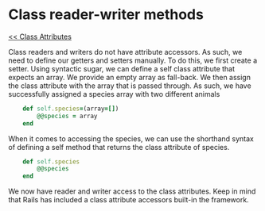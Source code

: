 Class reader-writer methods
===========================

[<< Class Attributes](https://github.com/KLVTZ/Ruby-Essentials/blob/master/notes/Chapter_06:%20Classes/08.class_attributes.md)

Class readers and writers do not have attribute accessors. As such, we need to
define our getters and setters manually. To do this, we first create a setter.
Using syntactic sugar, we can define a self class attribute that expects an
array. We provide an empty array as fall-back. We then assign the class attribute
with the array that is passed through. As such, we have successfully assigned a
species array with two different animals

```ruby
	def self.species=(array=[])
		@@species = array
	end
```

When it comes to accessing the species, we can use the shorthand syntax of
defining a self method that returns the class attribute of species.

```ruby
	def self.species
		@@species
	end
```

We now have reader and writer access to the class attributes. Keep in mind that
Rails has included a class attribute accessors built-in the framework.
